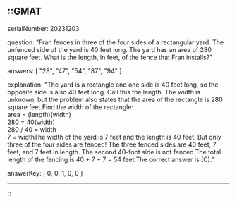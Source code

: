 ::GMAT
---


serialNumber: 20231203

question: "Fran fences in three of the four sides of a rectangular yard. The unfenced side of the yard is 40 feet long. The yard has an area of 280 square feet. What is the length, in feet, of the fence that Fran installs?"

answers: [
  "28",
  "47",
  "54",
  "87",
  "94"
]

explanation: "The yard is a rectangle and one side is 40 feet long, so the opposite side is also 40 feet long. Call this the length. The width is unknown, but the problem also states that the area of the rectangle is 280 square feet.Find the width of the rectangle:<br>area = (length)(width)<br>280 = 40(width)<br>280 / 40 = width<br>7 = widthThe width of the yard is 7 feet and the length is 40 feet. But only three of the four sides are fenced! The three fenced sides are 40 feet, 7 feet, and 7 feet in length. The second 40-foot side is not fenced.The total length of the fencing is 40 + 7 + 7 = 54 feet.The correct answer is (C)."

answerKey: [
  0, 
  0, 
  1, 
  0, 
  0
]



---
::